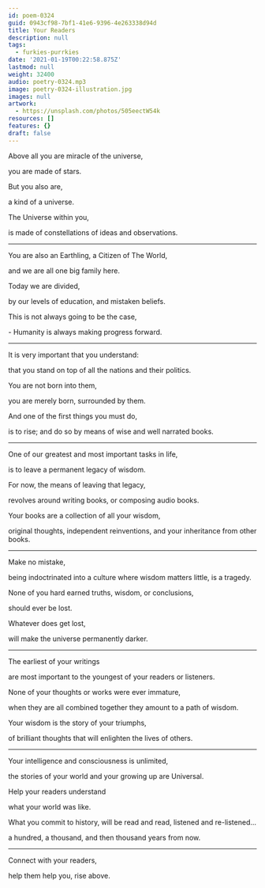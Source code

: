 ```yaml
---
id: poem-0324
guid: 0943cf98-7bf1-41e6-9396-4e263338d94d
title: Your Readers
description: null
tags:
  - furkies-purrkies
date: '2021-01-19T00:22:58.875Z'
lastmod: null
weight: 32400
audio: poetry-0324.mp3
image: poetry-0324-illustration.jpg
images: null
artwork:
  - https://unsplash.com/photos/505eectW54k
resources: []
features: {}
draft: false
---
```


Above all you are miracle of the universe,

you are made of stars.

But you also are,

a kind of a universe.

The Universe within you,

is made of constellations of ideas and observations.

---

You are also an Earthling, a Citizen of The World,

and we are all one big family here.

Today we are divided,

by our levels of education, and mistaken beliefs.

This is not always going to be the case,

\- Humanity is always making progress forward.

---

It is very important that you understand:

that you stand on top of all the nations and their politics.

You are not born into them,

you are merely born, surrounded by them.

And one of the first things you must do,

is to rise; and do so by means of wise and well narrated books.

---

One of our greatest and most important tasks in life,

is to leave a permanent legacy of wisdom.

For now, the means of leaving that legacy,

revolves around writing books, or composing audio books.

Your books are a collection of all your wisdom,

original thoughts, independent reinventions, and your inheritance from other books.

---

Make no mistake,

being indoctrinated into a culture where wisdom matters little, is a tragedy.

None of you hard earned truths, wisdom, or conclusions,

should ever be lost.

Whatever does get lost,

will make the universe permanently darker.

---

The earliest of your writings

are most important to the youngest of your readers or listeners.

None of your thoughts or works were ever immature,

when they are all combined together they amount to a path of wisdom.

Your wisdom is the story of your triumphs,

of brilliant thoughts that will enlighten the lives of others.

---

Your intelligence and consciousness is unlimited,

the stories of your world and your growing up are Universal.

Help your readers understand

what your world was like.

What you commit to history, will be read and read, listened and re-listened...

a hundred, a thousand, and then thousand years from now.

---

Connect with your readers,

help them help you, rise above.
